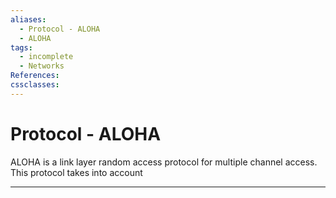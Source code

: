 ```yaml
---
aliases:
  - Protocol - ALOHA
  - ALOHA
tags:
  - incomplete
  - Networks
References: 
cssclasses:
---
```

# Protocol - ALOHA
ALOHA is a link layer random access protocol for multiple channel access. 
This protocol takes into account 
***